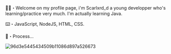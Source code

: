 🖖🏽・Welcome on my profile page, i'm Scarlxrd_d a young developper who's learning/practice very much. I'm actually learning Java.

⌨️・JavaScript, NodeJS, HTML, CSS.

🔗・Process...


![96d3e5445434509b11086d897a526673](https://user-images.githubusercontent.com/71601884/161353193-d48ec395-484b-411d-8b83-4d684f04bc50.jpg)
